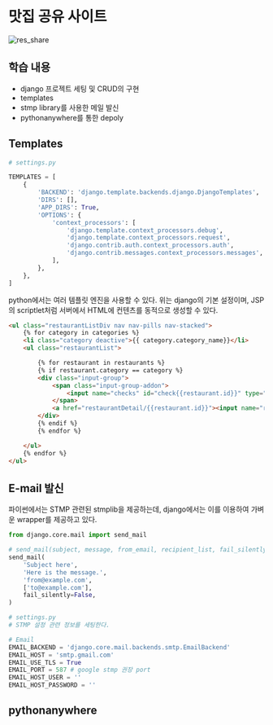 # 맛집 공유 사이트

![res_share](https://user-images.githubusercontent.com/51525202/85197729-e1169b00-b31d-11ea-9bd3-948794071750.png)

## 학습 내용

- django 프로젝트 세팅 및 CRUD의 구현
- templates
- stmp library를 사용한 메일 발신
- pythonanywhere를 통한 depoly


## Templates  

``` python
# settings.py

TEMPLATES = [
    {
        'BACKEND': 'django.template.backends.django.DjangoTemplates',
        'DIRS': [],
        'APP_DIRS': True,
        'OPTIONS': {
            'context_processors': [
                'django.template.context_processors.debug',
                'django.template.context_processors.request',
                'django.contrib.auth.context_processors.auth',
                'django.contrib.messages.context_processors.messages',
            ],
        },
    },
]
```

python에서는 여러 템플릿 엔진을 사용할 수 있다. 
위는 django의 기본 설정이며, JSP의 scriptlet처럼 서버에서 HTML에 컨텐츠를 동적으로 생성할 수 있다.

``` html
<ul class="restaurantListDiv nav nav-pills nav-stacked">
	{% for category in categories %}
	<li class="category deactive">{{ category.category_name}}</li>
	<ul class="restaurantList">

		{% for restaurant in restaurants %}
		{% if restaurant.category == category %}
		<div class="input-group">
			<span class="input-group-addon">
				<input name="checks" id="check{{restaurant.id}}" type="checkbox" value="{{restaurant.id}}">
			</span>
			<a href="restaurantDetail/{{restaurant.id}}"><input name="res{{restaurant.id}}" id="res{{restaurant.id}}" type="text" class="form-control" disabled style="cursor: pointer;" value="{{restaurant.restaurant_name}}"></a>
		</div>
		{% endif %}
		{% endfor %}

	</ul>
	{% endfor %}
</ul>
```


## E-mail 발신

파이썬에서는 STMP 관련된 stmplib을 제공하는데, django에서는 이를 이용하여 가벼운 wrapper를 제공하고 있다.

``` python
from django.core.mail import send_mail

# send_mail(subject, message, from_email, recipient_list, fail_silently=False, auth_user=None, auth_password=None, connection=None, html_message=None)[source]
send_mail(
    'Subject here',
    'Here is the message.',
    'from@example.com',
    ['to@example.com'],
    fail_silently=False,
)
```


``` python
# settings.py
# STMP 설정 관련 정보를 세팅한다.

# Email
EMAIL_BACKEND = 'django.core.mail.backends.smtp.EmailBackend'
EMAIL_HOST = 'smtp.gmail.com'
EMAIL_USE_TLS = True
EMAIL_PORT = 587 # google stmp 권장 port
EMAIL_HOST_USER = ''
EMAIL_HOST_PASSWORD = ''
```

## pythonanywhere

